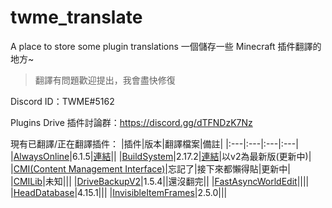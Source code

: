 # twme_translate
A place to store some plugin translations
一個儲存一些 Minecraft 插件翻譯的地方~

> 翻譯有問題歡迎提出，我會盡快修復

Discord ID：TWME#5162

Plugins Drive 插件討論群：https://discord.gg/dTFNDzK7Nz

現有已翻譯/正在翻譯插件：
|插件|版本|翻譯檔案|備註|
|:---|:---|:---|:---|
|[AlwaysOnline](https://www.spigotmc.org/resources/alwaysonline.66591/)|6.1.5|[連結](https://github.com/TWME-TW/twme_translate/tree/main/AlwaysOnline)||
|[BuildSystem](https://www.spigotmc.org/resources/buildsystem-1-8-1-18.60441/)|2.17.2|[連結](https://github.com/TWME-TW/twme_translate/tree/main/BuildSystem)|以v2為最新版(更新中)|
|[CMI(Content Management Interface)](https://www.spigotmc.org/resources/cmi-298-commands-insane-kits-portals-essentials-economy-mysql-sqlite-much-more.3742/)|忘記了|接下來都懶得貼|更新中|
|[CMILib](https://www.spigotmc.org/resources/cmilib.87610/)|未知|||
|[DriveBackupV2](https://www.spigotmc.org/resources/drivebackupv2.79519/)|1.5.4||還沒翻完||
|[FastAsyncWorldEdit](https://www.spigotmc.org/resources/fast-async-worldedit.13932/)||||
|[HeadDatabase](https://www.spigotmc.org/resources/head-database.14280/)|4.15.1|||
|[InvisibleItemFrames](https://www.spigotmc.org/resources/invisibleitemframes-better-item-frames.85085/updates)|2.5.0|||
